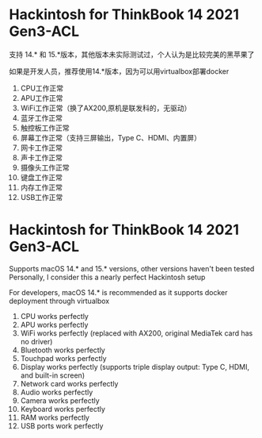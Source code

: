 # Hackintosh for ThinkBook 14 2021 Gen3-ACL

支持 14.* 和 15.*版本，其他版本未实际测试过，个人认为是比较完美的黑苹果了

如果是开发人员，推荐使用14.*版本，因为可以用virtualbox部署docker

1. CPU工作正常
2. APU工作正常
3. WiFi工作正常（换了AX200,原机是联发科的，无驱动）
4. 蓝牙工作正常
5. 触控板工作正常
6. 屏幕工作正常（支持三屏输出，Type C、HDMI、内置屏）
7. 网卡工作正常
8. 声卡工作正常
9. 摄像头工作正常
10. 键盘工作正常
11. 内存工作正常
12. USB工作正常


# Hackintosh for ThinkBook 14 2021 Gen3-ACL

Supports macOS 14.* and 15.* versions, other versions haven't been tested
Personally, I consider this a nearly perfect Hackintosh setup

For developers, macOS 14.* is recommended as it supports docker deployment through virtualbox

1. CPU works perfectly
2. APU works perfectly
3. WiFi works perfectly (replaced with AX200, original MediaTek card has no driver)
4. Bluetooth works perfectly
5. Touchpad works perfectly
6. Display works perfectly (supports triple display output: Type C, HDMI, and built-in screen)
7. Network card works perfectly
8. Audio works perfectly
9. Camera works perfectly
10. Keyboard works perfectly
11. RAM works perfectly
12. USB ports work perfectly